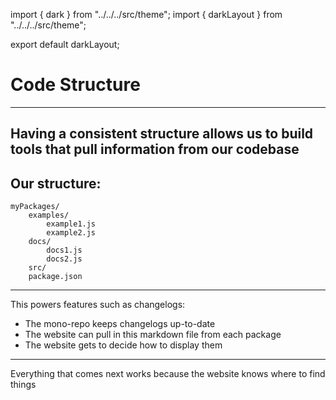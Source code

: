import { dark } from "../../../src/theme";
import { darkLayout } from "../../../src/theme";

export default darkLayout;

# Code Structure

---

## Having a consistent structure allows us to build tools that pull information from our codebase

## Our structure:

```
myPackages/
    examples/
        example1.js
        example2.js
    docs/
        docs1.js
        docs2.js
    src/
    package.json
```

---

This powers features such as changelogs:

- The mono-repo keeps changelogs up-to-date
- The website can pull in this markdown file from each package
- The website gets to decide how to display them

---

Everything that comes next works because the website knows where to find things
